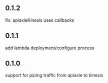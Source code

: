 0.1.2
-----
fix: apiaxleKinesis uses callbacks

0.1.1
-----
add lambda deployment/configure process

0.1.0
-----
support for piping traffic from apiaxle to kinesis
